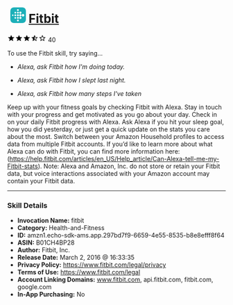 # &nbsp;<img src="skill_icon" alt="Fitbit icon" width="36"> [Fitbit](http://alexa.amazon.com/#skills/amzn1.echo-sdk-ams.app.297bd7f9-6659-4e55-8535-b8e8efff8f64)
![3.6 stars](../../images/ic_star_black_18dp_1x.png)![3.6 stars](../../images/ic_star_black_18dp_1x.png)![3.6 stars](../../images/ic_star_black_18dp_1x.png)![3.6 stars](../../images/ic_star_half_black_18dp_1x.png)![3.6 stars](../../images/ic_star_border_black_18dp_1x.png) 40

To use the Fitbit skill, try saying...

* *Alexa, ask Fitbit how I'm doing today.*

* *Alexa, ask Fitbit how I slept last night.*

* *Alexa, ask Fitbit how many steps I've taken*

Keep up with your fitness goals by checking Fitbit with Alexa. Stay in touch with your progress and get motivated as you go about your day.
Check in on your daily Fitbit progress with Alexa. Ask Alexa if you hit your sleep goal, how you did yesterday, or just get a quick update on the stats you care about the most.
Switch between your Amazon Household profiles to access data from multiple Fitbit accounts.
If you’d like to learn more about what Alexa can do with Fitbit, you can find more information here: (https://help.fitbit.com/articles/en_US/Help_article/Can-Alexa-tell-me-my-Fitbit-stats).
Note: Alexa and Amazon, Inc. do not store or retain your Fitbit data, but voice interactions associated with your Amazon account may contain your Fitbit data.

***

### Skill Details

* **Invocation Name:** fitbit
* **Category:** Health-and-Fitness
* **ID:** amzn1.echo-sdk-ams.app.297bd7f9-6659-4e55-8535-b8e8efff8f64
* **ASIN:** B01CH4BP28
* **Author:** Fitbit, Inc. 
* **Release Date:** March 2, 2016 @ 16:33:35
* **Privacy Policy:** https://www.fitbit.com/legal/privacy
* **Terms of Use:** https://www.fitbit.com/legal
* **Account Linking Domains:** www.fitbit.com, api.fitbit.com, fitbit.com, google.com
* **In-App Purchasing:** No
